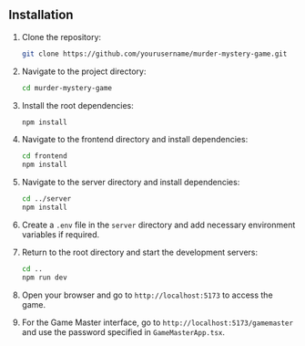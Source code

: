## Installation

1. Clone the repository:

   ```bash
   git clone https://github.com/yourusername/murder-mystery-game.git
   ```

2. Navigate to the project directory:

   ```bash
   cd murder-mystery-game
   ```

3. Install the root dependencies:

   ```bash
   npm install
   ```

4. Navigate to the frontend directory and install dependencies:

   ```bash
   cd frontend
   npm install
   ```

5. Navigate to the server directory and install dependencies:

   ```bash
   cd ../server
   npm install
   ```

6. Create a `.env` file in the `server` directory and add necessary environment variables if required.

7. Return to the root directory and start the development servers:

   ```bash
   cd ..
   npm run dev
   ```

8. Open your browser and go to `http://localhost:5173` to access the game.

9. For the Game Master interface, go to `http://localhost:5173/gamemaster` and use the password specified in `GameMasterApp.tsx`.